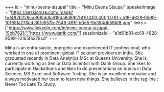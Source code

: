 +++
id = "minu-beena-sisupal"
title = "Minu Beena Sisupal"
speakerimage = "https://sessionize.com/image?f=f482b226ca369bb8a619da8d89f7bf10,400,400,1,0,81-cb18-4828-9599-10165fa278cd.381e557b-7549-491f-b0e5-9e354db59bf8.png"
links = ["https://www.linkedin.com/in/minu-beena-sisupal-19bb7621/","https://www.qarik.com/"]
sessionizeId = "a1d61b81-cb18-4828-9599-10165fa278cd"
+++

Minu is an enthusiastic, energetic and experienced IT professional, who worked in one of prominent global IT solution providers in India. She graduated recently in Data Analytics MSc at Queens University. She is currently working as Senior Data Scientist with Qarik Group. She likes to participate in Hackathons and likes to do presentations on topics in Data Science, MS Excel and Software Testing. She is an excellent motivator and always motivated her team to learn new things. She believes in the tag line : Never Too Late To Study.